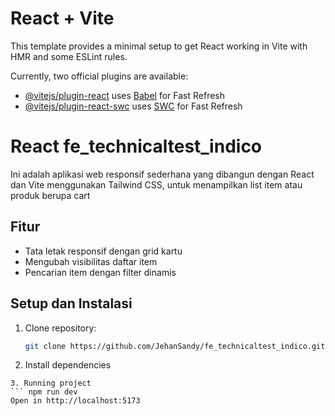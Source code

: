 # React + Vite

This template provides a minimal setup to get React working in Vite with HMR and some ESLint rules.

Currently, two official plugins are available:

- [@vitejs/plugin-react](https://github.com/vitejs/vite-plugin-react/blob/main/packages/plugin-react/README.md) uses [Babel](https://babeljs.io/) for Fast Refresh
- [@vitejs/plugin-react-swc](https://github.com/vitejs/vite-plugin-react-swc) uses [SWC](https://swc.rs/) for Fast Refresh

<!-- README -->

# React fe_technicaltest_indico

Ini adalah aplikasi web responsif sederhana yang dibangun dengan React dan Vite menggunakan Tailwind CSS, untuk menampilkan list item atau produk berupa cart

## Fitur

- Tata letak responsif dengan grid kartu
- Mengubah visibilitas daftar item
- Pencarian item dengan filter dinamis

## Setup dan Instalasi

1. Clone repository:

   ```bash
   git clone https://github.com/JehanSandy/fe_technicaltest_indico.git

   ```

2. Install dependencies

````npm install
3. Running project
``` npm run dev
Open in http://localhost:5173
````
